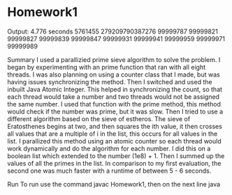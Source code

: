 # Homework1

Output:
4.776 seconds 5761455 279209790387276
99999787 99999821 99999827 99999839 99999847 99999931 99999941 99999959 99999971 99999989 

Summary
I used a parallizied prime sieve algorithm to solve the problem. I began by experimenting with an prime function that ran with all eight threads. I was also planning on using a counter class that I made, but was having issues synchronizing the method. Then I switched and used the inbuilt Java Atomic Integer. This helped in synchronizing the count, so that each thread would take a number and two threads would not be assigned the same number. I used that function with the prime method, this method would check if the number was prime, but it was slow. Then I tried to use a different algorithm based on the sieve of estheros. The sieve of Eratosthenes begins at two, and then squares the ith value, it then crosses all values that are a multiple of i in the list, this occurs for all values in the list. I parallized this method using an atomic counter so each thread would work dynamically and do the algorithm for each number. I did this on a boolean list which extended to the number (1e8) + 1. Then I summed up the values of all the primes in the list. In comparison to my first evaluation, the second one was much faster with a runtime of between 5 - 6 seconds.


Run
To run use the command 
javac Homework1, then on the next line java

